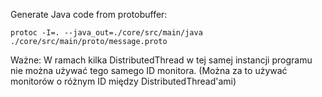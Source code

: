 Generate Java code from protobuffer:

```protoc -I=. --java_out=./core/src/main/java ./core/src/main/proto/message.proto```


Ważne:
W ramach kilka DistributedThread w tej samej instancji programu nie można używać tego samego ID monitora. (Można za to używać monitorów o różnym ID między DistributedThread'ami)